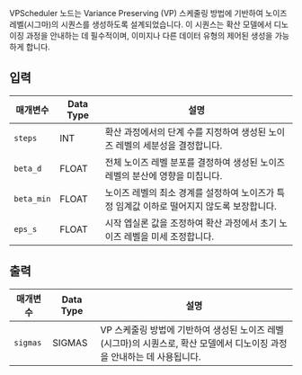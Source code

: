 
VPScheduler 노드는 Variance Preserving (VP) 스케줄링 방법에 기반하여 노이즈 레벨(시그마)의 시퀀스를 생성하도록 설계되었습니다. 이 시퀀스는 확산 모델에서 디노이징 과정을 안내하는 데 필수적이며, 이미지나 다른 데이터 유형의 제어된 생성을 가능하게 합니다.

## 입력

| 매개변수   | Data Type | 설명                                                                                                                                      |
|-------------|-------------|--------------------------------------------------------------------------------------------------------------------------------------------------|
| `steps`     | INT         | 확산 과정에서의 단계 수를 지정하여 생성된 노이즈 레벨의 세분성을 결정합니다.                              |
| `beta_d`    | FLOAT       | 전체 노이즈 레벨 분포를 결정하여 생성된 노이즈 레벨의 분산에 영향을 미칩니다.                                 |
| `beta_min`  | FLOAT       | 노이즈 레벨의 최소 경계를 설정하여 노이즈가 특정 임계값 이하로 떨어지지 않도록 보장합니다.                              |
| `eps_s`     | FLOAT       | 시작 엡실론 값을 조정하여 확산 과정에서 초기 노이즈 레벨을 미세 조정합니다.                                    |

## 출력

| 매개변수   | Data Type | 설명                                                                                   |
|-------------|-------------|-----------------------------------------------------------------------------------------------|
| `sigmas`    | SIGMAS      | VP 스케줄링 방법에 기반하여 생성된 노이즈 레벨(시그마)의 시퀀스로, 확산 모델에서 디노이징 과정을 안내하는 데 사용됩니다. |
